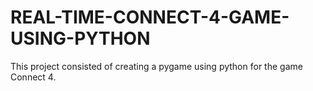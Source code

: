 # REAL-TIME-CONNECT-4-GAME-USING-PYTHON
This project consisted of creating a pygame using python for the game Connect 4. 
